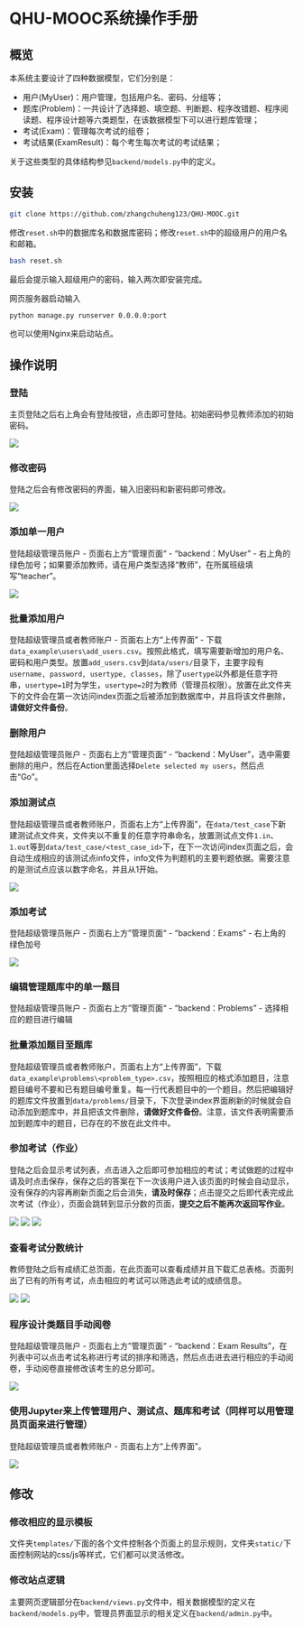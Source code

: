 # QHU-MOOC系统操作手册

## 概览

本系统主要设计了四种数据模型，它们分别是：

* 用户(MyUser)：用户管理，包括用户名、密码、分组等；
* 题库(Problem)：一共设计了选择题、填空题、判断题、程序改错题、程序阅读题、程序设计题等六类题型，在该数据模型下可以进行题库管理；
* 考试(Exam)：管理每次考试的组卷；
* 考试结果(ExamResult)：每个考生每次考试的考试结果；

关于这些类型的具体结构参见``backend/models.py``中的定义。

## 安装

```bash
git clone https://github.com/zhangchuheng123/QHU-MOOC.git
```

修改``reset.sh``中的数据库名和数据库密码；修改``reset.sh``中的超级用户的用户名和邮箱。

```bash
bash reset.sh
```

最后会提示输入超级用户的密码，输入两次即安装完成。

网页服务器启动输入

```bash
python manage.py runserver 0.0.0.0:port
```

也可以使用Nginx来启动站点。

## 操作说明

### 登陆

主页登陆之后右上角会有登陆按钮，点击即可登陆。初始密码参见教师添加的初始密码。

![](figures/login.png)

### 修改密码

登陆之后会有修改密码的界面，输入旧密码和新密码即可修改。

![](figures/changepassword.png)

### 添加单一用户

登陆超级管理员账户 - 页面右上方”管理页面“ - “backend：MyUser” - 右上角的绿色加号；如果要添加教师，请在用户类型选择“教师”，在所属班级填写“teacher”。

![](figures/add_user.png)

### 批量添加用户

登陆超级管理员或者教师账户 - 页面右上方“上传界面” - 下载``data_example\users\add_users.csv``。按照此格式，填写需要新增加的用户名、密码和用户类型。放置``add_users.csv``到``data/users/``目录下，主要字段有``username, password, usertype, classes``，除了``usertype``以外都是任意字符串，``usertype=1``时为学生，``usertype=2``时为教师（管理员权限）。放置在此文件夹下的文件会在第一次访问index页面之后被添加到数据库中，并且将该文件删除，**请做好文件备份**。

### 删除用户

登陆超级管理员账户 - 页面右上方”管理页面“ - “backend：MyUser”，选中需要删除的用户，然后在Action里面选择``Delete selected my users``，然后点击“Go”。

### 添加测试点

登陆超级管理员或者教师账户，页面右上方“上传界面”，在``data/test_case``下新建测试点文件夹，文件夹以不重复的任意字符串命名，放置测试点文件``1.in``、``1.out``等到``data/test_case/<test_case_id>``下，在下一次访问index页面之后，会自动生成相应的该测试点info文件，info文件为判题机的主要判题依据。需要注意的是测试点应该以数字命名，并且从1开始。

![](figures/index_testcase.png)

### 添加考试

登陆超级管理员账户 - 页面右上方”管理页面“ - “backend：Exams” - 右上角的绿色加号

![](figures/add_exam.png)

### 编辑管理题库中的单一题目

登陆超级管理员账户 - 页面右上方”管理页面“ - “backend：Problems” - 选择相应的题目进行编辑

### 批量添加题目至题库

登陆超级管理员或者教师账户，页面右上方“上传界面”，下载``data_example\problems\<problem_type>.csv``，按照相应的格式添加题目，注意题目编号不要和已有题目编号重复。每一行代表题目中的一个题目。然后把编辑好的题库文件放置到``data/problems/``目录下，下次登录index界面刷新的时候就会自动添加到题库中，并且把该文件删除，**请做好文件备份**。注意，该文件表明需要添加到题库中的题目，已存在的不放在此文件中。

### 参加考试（作业）

登陆之后会显示考试列表，点击进入之后即可参加相应的考试；考试做题的过程中请及时点击保存，保存之后的答案在下一次该用户进入该页面的时候会自动显示，没有保存的内容再刷新页面之后会消失，**请及时保存**；点击提交之后即代表完成此次考试（作业），页面会跳转到显示分数的页面，**提交之后不能再次返回写作业**。

![](figures/exam_list.png)
![](figures/exam.png)
![](figures/exam_submit.png)

### 查看考试分数统计

教师登陆之后有成绩汇总页面，在此页面可以查看成绩并且下载汇总表格。页面列出了已有的所有考试，点击相应的考试可以筛选此考试的成绩信息。

![](figures/teacher_index.png)
![](figures/showall.png)

### 程序设计类题目手动阅卷

登陆超级管理员账户 - 页面右上方”管理页面“ - “backend：Exam Results”，在列表中可以点击考试名称进行考试的排序和筛选，然后点击进去进行相应的手动阅卷，手动阅卷直接修改该考生的总分即可。

![](figures/program_design.png)

### 使用Jupyter来上传管理用户、测试点、题库和考试（同样可以用管理员页面来进行管理）

登陆超级管理员或者教师账户 - 页面右上方“上传界面”。

![](figures/jupyter.png)

## 修改

### 修改相应的显示模板

文件夹``templates/``下面的各个文件控制各个页面上的显示规则，文件夹``static/``下面控制网站的css/js等样式，它们都可以灵活修改。

### 修改站点逻辑

主要网页逻辑部分在``backend/views.py``文件中，相关数据模型的定义在``backend/models.py``中，管理员界面显示的相关定义在``backend/admin.py``中。